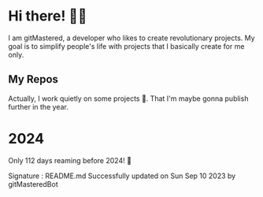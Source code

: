 
# Hi there! 🙋‍♂️
I am gitMastered, a developer who likes to create revolutionary projects.
My goal is to simplify people's life with projects that I basically create for me only.

## My Repos
Actually, I work quietly on some projects 👀. That I'm maybe gonna publish further in the year.

# 2024
Only 112 days reaming before 2024! 🙌

Signature : README.md Successfully updated on Sun Sep 10 2023 by gitMasteredBot

